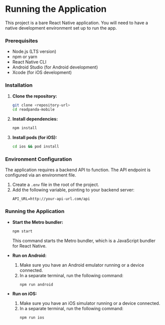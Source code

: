 # Running the Application

This project is a bare React Native application. You will need to have a native development environment set up to run the app.

### Prerequisites

-   Node.js (LTS version)
-   npm or yarn
-   React Native CLI
-   Android Studio (for Android development)
-   Xcode (for iOS development)

### Installation

1.  **Clone the repository:**
    ```bash
    git clone <repository-url>
    cd readpanda-mobile
    ```

2.  **Install dependencies:**
    ```bash
    npm install
    ```

3.  **Install pods (for iOS):**
    ```bash
    cd ios && pod install
    ```

### Environment Configuration

The application requires a backend API to function. The API endpoint is configured via an environment file.

1.  Create a `.env` file in the root of the project.
2.  Add the following variable, pointing to your backend server:
    ```
    API_URL=http://your-api-url.com/api
    ```

### Running the Application

-   **Start the Metro bundler:**
    ```bash
    npm start
    ```
    This command starts the Metro bundler, which is a JavaScript bundler for React Native.

-   **Run on Android:**
    1.  Make sure you have an Android emulator running or a device connected.
    2.  In a separate terminal, run the following command:
        ```bash
        npm run android
        ```

-   **Run on iOS:**
    1.  Make sure you have an iOS simulator running or a device connected.
    2.  In a separate terminal, run the following command:
        ```bash
        npm run ios
        ```